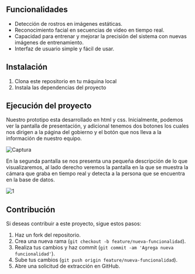 
## Funcionalidades

- Detección de rostros en imágenes estáticas.
- Reconocimiento facial en secuencias de video en tiempo real.
- Capacidad para entrenar y mejorar la precisión del sistema con nuevas imágenes de entrenamiento.
- Interfaz de usuario simple y fácil de usar.

## Instalación

1. Clona este repositorio en tu máquina local
2. Instala las dependencias del proyecto


## Ejecución del proyecto

Nuestro prototipo esta desarrollado en html y css. Inicialmente, podemos ver la pantalla de presentación, y adicional tenemos dos botones los cuales nos dirigen a la página del gobierno y el botón que nos lleva a la información de nuestro equipo.  

![Captura](https://github.com/Jesdhy/Proyecto-Reconocimiento-Facial-MeetUs/assets/135679983/8cd54f9b-d673-4cb7-84dc-50a52bf1ef08)

En la segunda pantalla se nos presenta una pequeña descripción de lo que visualizaremos, al lado derecho veremos la pantalla en la que se muestra la cámara que graba en tiempo real y detecta a la persona que se encuentra en la base de datos. 

![1](https://github.com/Jesdhy/Proyecto-Reconocimiento-Facial-MeetUs/assets/135679983/0ad154a6-83ba-4989-9384-a329fbabc852)

## Contribución

Si deseas contribuir a este proyecto, sigue estos pasos:

1. Haz un fork del repositorio.
2. Crea una nueva rama (`git checkout -b feature/nueva-funcionalidad`).
3. Realiza tus cambios y haz commit (`git commit -am 'Agrega nueva funcionalidad'`).
4. Sube tus cambios (`git push origin feature/nueva-funcionalidad`).
5. Abre una solicitud de extracción en GitHub.
